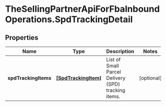 # TheSellingPartnerApiForFbaInboundOperations.SpdTrackingDetail

## Properties
Name | Type | Description | Notes
------------ | ------------- | ------------- | -------------
**spdTrackingItems** | [**[SpdTrackingItem]**](SpdTrackingItem.md) | List of Small Parcel Delivery (SPD) tracking items. | [optional] 


